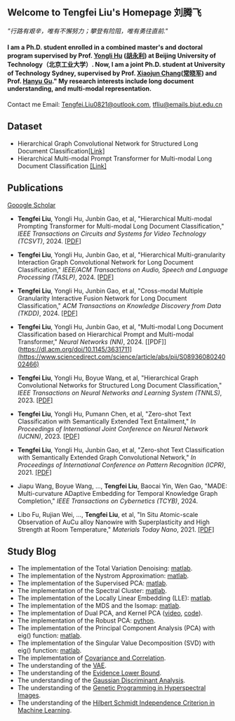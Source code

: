 ## Welcome to Tengfei Liu's Homepage 刘腾飞

*"行路有艰辛，唯有不懈努力；攀登有险阻，唯有勇往直前."*  

#### I am a Ph.D. student enrolled in a combined master's and doctoral program supervised by Prof. [Yongli Hu](https://ieeexplore.ieee.org/author/37420507000) ([胡永利](https://baike.baidu.com/item/%E8%83%A1%E6%B0%B8%E5%88%A9/18610606?fr=ge_ala)) at Beijing University of Technology（北京工业大学）. Now, I am a joint Ph.D. student at University of Technology Sydney, supervised by Prof. [Xiaojun Chang](https://ieeexplore.ieee.org/author/37085779024)([常晓军](https://www.xiaojun.ai/)) and Prof. [Hanyu Gu](https://profiles.uts.edu.au/Hanyu.Gu)." My research interests include long document understanding, and multi-modal representation.

Contact me Email: Tengfei.Liu0821@outlook.com, tfliu@emails.bjut.edu.cn

## Dataset
- Hierarchical Graph Convolutional Network for Structured Long Document Classification[[Link]](https://drive.google.com/drive/folders/1GAQJ0oWRObOuFIbTeVE8vFI0zBkRG1pa)
- Hierarchical Multi-modal Prompt Transformer for Multi-modal Long Document Classification [[Link]](https://drive.google.com/drive/folders/1759nBGt7J0ZkUK8-jSbAys9_SANQVC-E)

## Publications
[Gooogle Scholar](https://scholar.google.com/citations?hl=zh-CN&tzom=-600&user=Xt4l3tEAAAAJ)

- **Tengfei Liu**, Yongli Hu, Junbin Gao, et al, "Hierarchical Multi-modal Prompting Transformer for Multi-modal Long Document Classification," _IEEE Transactions on Circuits and Systems for Video Technology (TCSVT)_, 2024. [[PDF]](https://ieeexplore.ieee.org/document/10439279/)
 
- **Tengfei Liu**, Yongli Hu, Junbin Gao, et al, "Hierarchical Multi-granularity Interaction Graph Convolutional Network for Long Document Classification," _IEEE/ACM Transactions on Audio, Speech and Language Processing (TASLP)_, 2024. [[PDF]](https://ieeexplore.ieee.org/document/10452857)

- **Tengfei Liu**, Yongli Hu, Junbin Gao, et al, "Cross-modal Multiple Granularity Interactive Fusion Network for Long Document Classification," _ACM Transactions on Knowledge Discovery from Data (TKDD)_, 2024. [[PDF]](https://dl.acm.org/doi/10.1145/3631711)

- **Tengfei Liu**, Yongli Hu, Junbin Gao, et al, "Multi-modal Long Document Classification based on Hierarchical Prompt and Multi-modal Transformer," _Neural Networks (NN)_, 2024. [[PDF]] (https://dl.acm.org/doi/10.1145/3631711](https://www.sciencedirect.com/science/article/abs/pii/S0893608024002466)

- **Tengfei Liu**, Yongli Hu, Boyue Wang, et al, "Hierarchical Graph Convolutional Networks for Structured Long Document Classification," _IEEE Transactions on Neural Networks and Learning System (TNNLS)_, 2023. [[PDF]](https://ieeexplore.ieee.org/abstract/document/9810897)

- **Tengfei Liu**, Yongli Hu, Pumann Chen, et al, "Zero-shot Text Classification with Semantically Extended Text Entailment," _In Proceedings of International Joint Conference on Neural Network (IJCNN)_, 2023. [[PDF]](https://ieeexplore.ieee.org/document/9411914)

- **Tengfei Liu**, Yongli Hu, Junbin Gao, et al, "Zero-shot Text Classification with Semantically Extended Graph Convolutional Network," _In Proceedings of International Conference on Pattern Recognition (ICPR)_, 2021. [[PDF]](https://ieeexplore.ieee.org/document/9411914)

- Jiapu Wang, Boyue Wang, ..., **Tengfei Liu**, Baocai Yin, Wen Gao, "MADE: Multi-curvature ADaptive Embedding for Temporal Knowledge Graph Completion," _IEEE Transactions on Cybernetics (TCYB)_, 2024. 
  
- Libo Fu, Rujian Wei, ..., **Tengfei Liu**, et al, "In Situ Atomic-scale Observation of AuCu alloy Nanowire with Superplasticity and High Strength at Room Temperature," _Materials Today Nano_, 2021. [[PDF]](https://www.sciencedirect.com/science/article/abs/pii/S2588842021000158)

## Study Blog
- The implementation of the Total Variation Denoising: [matlab](https://github.com/YurongChen1998/yurong-lib/tree/main/Machine_Learning_Algorithms/Total_Variation_Denoising_MM).
- The implementation of the Nystrom Approximation: [matlab](https://github.com/YurongChen1998/yurong-lib/tree/main/Machine_Learning_Algorithms/Nystrom%20Approximation).
- The implementation of the Supervised PCA: [matlab](https://github.com/YurongChen1998/yurong-lib/tree/main/Machine_Learning_Algorithms/Supervised%20PCA).
- The implementation of the Spectral Cluster: [matlab](https://github.com/YurongChen1998/yurong-lib/tree/main/Machine_Learning_Algorithms/Spectral%20Cluster).
- The implementation of the Locally Linear Embedding (LLE): [matlab](https://github.com/YurongChen1998/yurong-lib/tree/main/Machine_Learning_Algorithms/LLE).
- The implementation of the MDS and the Isomap: [matlab](https://github.com/YurongChen1998/yurong-lib/tree/main/Machine_Learning_Algorithms/MDS_Isomap).
- The implementation of Dual PCA, and Kernel PCA ([video](https://www.bilibili.com/video/BV1UR4y1M7bH?share_source=copy_web), [code](https://github.com/YurongChen1998/yurong-lib/tree/main/Machine_Learning_Algorithms/pca)).
- The implementation of the Robust PCA: [python](https://github.com/YurongChen1998/yurong-lib/blob/main/Machine_Learning_Algorithms/robust_pca.py).
- The implementation of the Principal Component Analysis (PCA) with eig() function: [matlab](https://github.com/YurongChen1998/yurong-lib/blob/main/Machine_Learning_Algorithms/princal_component_analysis.m).
- The implementation of the Singular Value Decomposition (SVD) with eig() function: [matlab](https://github.com/YurongChen1998/yurong-lib/blob/main/Machine_Learning_Algorithms/singular_value_decomposition.m).
- The implementation of [Covariance and Correlation](https://github.com/YurongChen1998/yurong-lib/blob/main/Machine_Learning_Algorithms/Covariance_Correlation.py).
- The understanding of the [VAE](https://github.com/YurongChen1998/Yurong-Paper-Talk-Slides/blob/main/2021-10-09/2021-10-07-VAE.pptx).
- The understanding of the [Evidence Lower Bound](https://github.com/YurongChen1998/yurong-lib/blob/main/Essays/Understanding%20the%20Evidence%20Lower%20Bound.pdf).
- The understanding of the [Gaussian Discriminant Analysis](https://github.com/YurongChen1998/yurong-lib/blob/main/Essays/Gaussian%20Discriminant%20Analysis.pdf).
- The understanding of the [Genetic Programming in Hyperspectral Images](https://github.com/YurongChen1998/yurong-lib/blob/main/Essays/Genetic%20Programming%20in%20Hyperspectral%20Images.pdf).
- The understanding of the [Hilbert Schmidt Independence Criterion in Machine Learning](https://github.com/YurongChen1998/yurong-lib/blob/main/Essays/Hilbert%20Schmidt%20Independence%20Criterion%20in%20Machine%20Learning.pdf).
